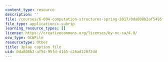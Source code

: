 ```yaml
---
content_type: resource
description: ''
file: /courses/6-004-computation-structures-spring-2017/0da808b2af5495fdd145c26ad220f2dd_VdRC2raV8fA.srt
file_type: application/x-subrip
learning_resource_types: []
license: https://creativecommons.org/licenses/by-nc-sa/4.0/
ocw_type: OCWFile
resourcetype: Other
title: 3play caption file
uid: 0da808b2-af54-95fd-d145-c26ad220f2dd
---
```

